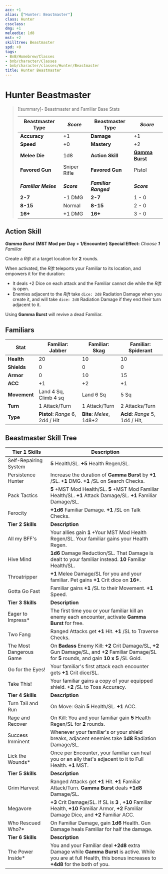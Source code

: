 ```yaml
---
acc: +1
alias: ["Hunter: Beastmaster"]
class: Hunter
cssclass: 
dmg: +1
meleedie: 1d8
mst: +2
skilltree: Beastmaster
spd: +0
tags:
- BnB/Homebrew/Classes
- bnb/character/Classes
- bnb/character/classes/Hunter/Beastmaster
title: Hunter Beastmaster
---
```


# Hunter Beastmaster
>[!summary]- Beastmaster and Familiar Base Stats
>
> | **Beastmaster Type** | ***Score***      | **Beastmaster Type**  | ***Score***                      |
> | -------------------- | ------------ | --------------------- | ---------------------------- |
> | **Accuracy**         | +1           | **Damage**            | +1                           |
> | **Speed**            | +0           | **Mastery**           | +2                           |
> | **Melee Die**        | 1d8          | **Action Skill**      | **[Gamma Burst](../Action_Skill/Gamma-Burst.md)** |
> | **Favored Gun**      | Sniper Rifle | **Favored Gun**       | Pistol                       |
> |                      |              |                       |                              |
> | ***Familiar Melee*** | ***Score***      | ***Familiar Ranged*** | ***Score***                      |
> | **2-7**              | -1 DMG       | **2-7**                   | 1 - 0                          |
> | **8-15**             | Normal       | **8-15**                  | 2 - 0                          |
> | **16+**              | +1 DMG       | **16+**                   | 3 - 0                             |
>

## Action Skill
***Gamma Burst***
**(MST Mod per Day + 1/Encounter)**
**Special Effect:** *Choose **1** Familiar*

Create a *Rift* at a target location for **2** rounds.

When activated, the *Rift* teleports your Familiar to its location, and empowers it for the duration:
- It deals +2 Dice on each attack and the Familiar cannot die while the *Rift* is open.
- Enemies adjacent to the *Rift* take `dice: 2d8` Radiation Damage when you create it, and will take `dice: 2d8` Radiation Damage if they end their turn adjacent to it.

Using **Gamma Burst** will revive a dead Familiar.

## Familiars
| **Stat**     | **Familiar: Jabber**             | **Familiar: Skag**       | **Familiar: Spiderant** |
| ------------ | -------------------------------- | ------------------------ | ----------------------- |
| **Health**   | 20                               | 10                       | 10                        |
| **Shields**  | 0                                | 0                        |   0                      |
| **Armor**    | 0                                | 10                       |    15                     |
| **ACC**      | +1                               | +2                       | +1                      |
| **Movement** | Land 4 Sq, Climb 4 sq            | Land 6 Sq                |      5 Sq                   |
| **Turn**     | 1 Attack/Turn                    | 1 Attack/Turn            |          2 Attacks/Turn               |
| **Type**     | **Pistol**: *Range* 6, 2d4 / Hit | **Bite**: *Melee*, 1d8+2 | **Acid**: *Range* 5, 1d4 / Hit,                         |

## Beastmaster Skill Tree
| **Tier 1 Skills** | **Description** |
| --- | --- |
| Self-Repairing System | **5** Health/SL. **+5** Health Regen/SL. |
| Persistence Hunter | Increase the duration of **Gamma Burst** by **+1** /SL. **+1** DMG. **+1** /SL on Search Checks. |
| Pack Tactics | **5** +MST Mod Health/SL. **5** +MST Mod Familiar Health/SL. **+1** Attack Damage/SL. **+1** Familiar Damage/SL. |
| Ferocity | **+1d6** Familiar Damage. **+1** /SL on Talk Checks. |
| **Tier 2 Skills** | **Description** |
| All my BFF's | Your allies gain **1** +Your MST Mod Health Regen/SL. Your familiar gains your Health Regen. |
| Hive Mind | **1d6** Damage Reduction/SL. That Damage is dealt to your familiar instead. **10** Familiar Health/SL. |
| Throatripper | **+1** Melee Damage/SL for you and your familiar. Pet gains **+1** Crit dice on **16+**. |
| Gotta Go Fast | Familiar gains **+1** /SL to their Movement. **+1** Speed. |
| **Tier 3 Skills** | **Description** |
| Eager to Impress\* | The first time you or your familiar kill an enemy each encounter, activate **Gamma Burst** for free. |
| Two Fang | Ranged Attacks get **+1** Hit. **+1** /SL to Traverse Checks. |
| The Most Dangerous Game | On **Badass** Enemy Kill: **+2** Crit Damage/SL, **+2** Gun Damage/SL, and **+2** Familiar Damage/SL for **5** rounds, and gain **10 x 5** /SL Gold. |
| Go for the Eyes! | Your familiar's first attack each encounter gets **+1** Crit dice/SL. |
| Take This! | Your familiar gains a copy of your equipped shield. **+2** /SL to Toss Accuracy. |
| **Tier 4 Skills** | **Description** |
| Turn Tail and Run | On Move: Gain **5** Health/SL. **+1** ACC. |
| Rage and Recover | On Kill: You and your familiar gain **5** Health Regen/SL for **2** rounds. |
| Success Imminent | Whenever your familiar's or your shield breaks, adjacent enemies take **1d8** Radiation Damage/SL. |
| Lick the Wounds\* | Once per Encounter, your familiar can heal you or an ally that's adjacent to it to Full Health. **+1** MST. |
| **Tier 5 Skills** | **Description** |
| Grim Harvest | Ranged Attacks get **+1** Hit. **+1** Familiar Attack/Turn. **Gamma Burst** deals **+1d8** Damage/SL. |
| Megavore | **+3** Crit Damage/SL. If SL is **3** , **+10** Familiar Health, **+10** Familiar Armor, **+2** Familiar Damage Dice, and **+2** Familiar ACC. |
| Who Rescued Who?\* | On Familiar Damage, gain **1d6** Health. Gun Damage heals Familiar for half the damage. |
| **Tier 6 Skills** | **Description** |
| The Power Inside\* | You and your Familiar deal **+2d8** extra Damage while **Gamma Burst** is active. While you are at full Health, this bonus increases to **+4d8** for the both of you. |